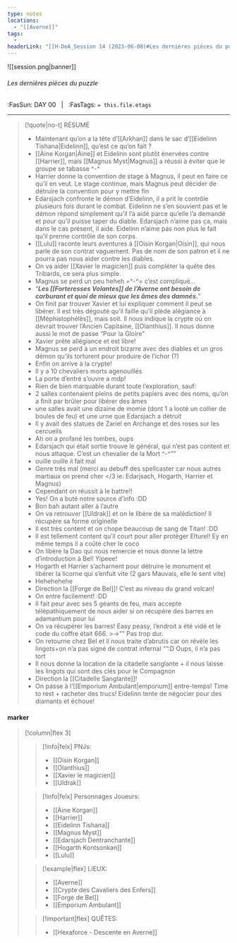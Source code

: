 ```yaml
---
type: notes
locations:
  - "[[Averne]]"
tags:
  - 
headerLink: "[[H-DeA_Session 14 (2023-06-08)#Les dernières pièces du puzzle|H-DeA_14_Les dernières pièces du puzzle]]"
---
```


![[session.png|banner]]
###### Les dernières pièces du puzzle
<span class="sub2">:FasSun: DAY 00 &nbsp; | &nbsp; :FasTags: `= this.file.etags`</span>
___

> [!quote|no-t] RÉSUMÉ
>- Maintenant qu’on a la tête d’[[Arkhan]] dans le sac d’[[Eidelinn Tishana|Eidelinn]], qu’est ce qu’on fait ?
> - [[Àine Korgan|Àine]] et Eidelinn sont plutôt énervées contre [[Harrier]], mais [[Magnus Myst|Magnus]] a réussi à éviter que le groupe se tabasse ^-^
> - Harrier donne la convention de stage à Magnus, il peut en faire ce qu’il en veut. Le stage continue, mais Magnus peut décider de détruire la convention pour y mettre fin
> - Edarsjach confronte le démon d’Eidelinn, il a prit le contrôle plusieurs fois durant le combat. Eidelinn ne s’en souvient pas et le démon répond simplement qu’il l’a aidé parce qu’elle l’a demandé et pour qu’il puisse taper du diable. Edarsjach n’aime pas ça, mais dans le cas présent, il aide. Eidelinn n’aime pas non plus le fait qu’il prenne contrôle de son corps. 
> - [[Lulu]] raconte leurs aventures à [[Oìsin Korgan|Oisìn]], qui nous parle de son contrat vaguement. Pas de nom de son patron et il ne pourra pas nous aider contre les diables. 
> - On va aider [[Xavier le magicien]] puis compléter la quête des Tribards, ce sera plus simple.
> - Magnus se perd un peu heheh =^-^= c’est compliqué…
> - “***Les [[Forteresses Volantes]] de l’Averne ont besoin de carburant et quoi de mieux que les âmes des damnés.***”
> - On finit par trouver Xavier et lui expliquer comment il peut se libérer. Il est très dégouté qu’il faille qu’il plède alégiance à [[Méphistophélès]], mais soit. Il nous indique la crypte où on devrait trouver l’Ancien Capitaine, [[Olanthius]]. Il nous donne aussi le mot de passe “Pour la Gloire”
> - Xavier prête allégiance et est libre!
> - Magnus se perd à un endroit bizarre avec des diables et un gros démon qu’ils torturent pour produire de l’ichor (?)
> - Enfin on arrive à la crypte!
> - Il y a 10 chevaliers morts agenouillés
> - La porte d’entré s’ouvre a mdp!
> - Rien de bien marquable durant toute l’exploration, sauf:
> - 2 salles contenaient pleins de petits papiers avec des noms, qu’on a finit par brûler pour libérer des âmes
> - une salles avait une dizaine de momie (dont 1 a looté un collier de boules de feu) et une urne que Edarsjach a détruit
> - Il y avait des statues de Zariel en Archange et des roses sur les cercueils
> - Ah on a profané les tombes, oups
> - Edarsjach qui était sortie trouve le général, qui n’est pas content et nous attaque. C’est un chevalier de la Mort ^-^””
> - ouille ouille il fait mal
> - Genre très mal (merci au debuff des spellcaster car nous autres martiaux on prend cher </3 ie: Edarjsach, Hogarth, Harrier et Magnus)
> - Cependant on réussit à le battre!! 
> - Yes! On a buté notre source d’info :DD 
> - Bon bah autant aller à l’autre
> - On va retrouver [[Uldrak]] et on le libère de sa malédiction! Il récupère sa forme originelle
> - Il est très content et on chope beaucoup de sang de Titan! :DD 
> - Il est tellement content qu’il court pour aller protéger Elturel! Ey en même temps il a coûté cher le coco
> - On libère la Dao qui nous remercie et nous donne la lettre d’introduction à Bel! Yipeee!
> - Hogarth et Harrier s’acharnent pour détruire le monument et libérer la licorne qui s’enfuit vite (2 gars Mauvais, elle le sent vite) 
> - Hehehehehe
> - Direction la [[Forge de Bel]]! C’est au niveau du grand volcan!
> - On entre facilement! :DD 
> - Il fait peur avec ses 5 géants de feu, mais accepte télépathiquement de nous aider si on récupère des barres en adamantium pour lui
> - On va récupérer les barres! Easy peasy, l’endroit a été vidé et le code du coffre était 666. >->”” Pas trop dur. 
> - On retourne chez Bel et il nous traite d’abrutis car on révèle les lingots+on n’a pas signé de contrat infernal “”:D Oups, il n’a pas tort
> - Il nous donne la location de la citadelle sanglante + il nous laisse les lingots qui sont des clés pour le Compagnon
> - Direction la [[Citadelle Sanglante]]!
> - On passe à l’[[Emporium Ambulant|emporium]] entre-temps! Time to rest + racheter des trucs! Eidelinn tente de négocier pour des diamants et échoue! 


#### marker
> [!column|flex 3]
>> [!info|felx] PNJs:
>> - [[Oìsin Korgan]] 
>> - [[Olanthius]]
>> - [[Xavier le magicien]]
>> - [[Uldrak]]
>
>> [!info|felx] Personnages Joueurs:
>> - [[Àine Korgan]]
>> - [[Harrier]]
>> - [[Eidelinn Tishana]]
>> - [[Magnus Myst]]
>> - [[Edarsjach Dentranchante]]
>> - [[Hogarth Kontsonkan]]
>> - [[Lulu]]
>
>> [!example|flex] LIEUX:
>> - [[Averne]]
>> - [[Crypte des Cavaliers des Enfers]]
>> - [[Forge de Bel]]
>> - [[Emporium Ambulant]] 
>
>> [!important|flex] QUÊTES:
>> - [[Hexaforce - Descente en Averne]]
